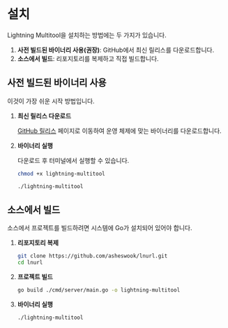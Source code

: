 # 설치

Lightning Multitool을 설치하는 방법에는 두 가지가 있습니다.

1.  **사전 빌드된 바이너리 사용(권장)**: GitHub에서 최신 릴리스를 다운로드합니다.
2.  **소스에서 빌드**: 리포지토리를 복제하고 직접 빌드합니다.

## 사전 빌드된 바이너리 사용

이것이 가장 쉬운 시작 방법입니다.

1.  **최신 릴리스 다운로드**

    [GitHub 릴리스](https://github.com/asheswook/lightning-multitool/releases/) 페이지로 이동하여 운영 체제에 맞는 바이너리를 다운로드합니다.

2.  **바이너리 실행**

    다운로드 후 터미널에서 실행할 수 있습니다.

    ```bash
    chmod +x lightning-multitool
    ```

    ```bash
    ./lightning-multitool
    ```

## 소스에서 빌드

소스에서 프로젝트를 빌드하려면 시스템에 Go가 설치되어 있어야 합니다.

1.  **리포지토리 복제**

    ```bash
    git clone https://github.com/asheswook/lnurl.git
    cd lnurl
    ```

2.  **프로젝트 빌드**

    ```bash
    go build ./cmd/server/main.go -o lightning-multitool
    ```

3.  **바이너리 실행**

    ```bash
    ./lightning-multitool
    ```
